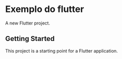 # Exemplo do flutter

A new Flutter project.

## Getting Started

This project is a starting point for a Flutter application.
